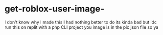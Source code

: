 # get-roblox-user-image-
I don't know why I made this I had nothing better to do its kinda bad but idc run this on replit with a php CLI project
you image is in the pic json file so ya
